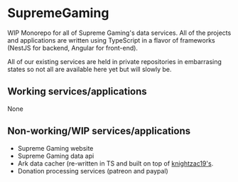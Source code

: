 # SupremeGaming

WIP Monorepo for all of Supreme Gaming's data services. All of the projects and applications are written using TypeScript in a flavor of frameworks (NestJS for backend, Angular for front-end).

All of our existing services are held in private repositories in embarrasing states so not all are available here yet but will slowly be.

## Working services/applications

None

## Non-working/WIP services/applications

- Supreme Gaming website
- Supreme Gaming data api
- Ark data cacher (re-written in TS and built on top of [knightzac19's](https://github.com/knightzac19/NodeJS-ArkData).
- Donation processing services (patreon and paypal)
